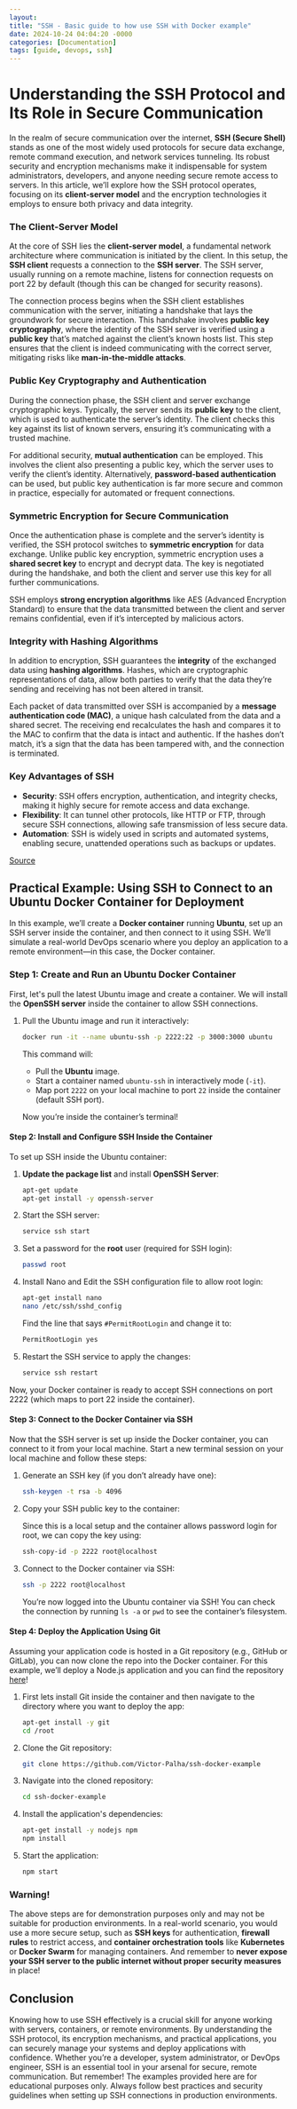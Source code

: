 ```yaml
---
layout:
title: "SSH - Basic guide to how use SSH with Docker example"
date: 2024-10-24 04:04:20 -0000
categories: [Documentation]
tags: [guide, devops, ssh]
---
```


# Understanding the SSH Protocol and Its Role in Secure Communication

In the realm of secure communication over the internet, **SSH (Secure Shell)** stands as one of the most widely used protocols for secure data exchange, remote command execution, and network services tunneling. Its robust security and encryption mechanisms make it indispensable for system administrators, developers, and anyone needing secure remote access to servers. In this article, we’ll explore how the SSH protocol operates, focusing on its **client-server model** and the encryption technologies it employs to ensure both privacy and data integrity.

### The Client-Server Model

At the core of SSH lies the **client-server model**, a fundamental network architecture where communication is initiated by the client. In this setup, the **SSH client** requests a connection to the **SSH server**. The SSH server, usually running on a remote machine, listens for connection requests on port 22 by default (though this can be changed for security reasons).

The connection process begins when the SSH client establishes communication with the server, initiating a handshake that lays the groundwork for secure interaction. This handshake involves **public key cryptography**, where the identity of the SSH server is verified using a **public key** that’s matched against the client’s known hosts list. This step ensures that the client is indeed communicating with the correct server, mitigating risks like **man-in-the-middle attacks**.

### Public Key Cryptography and Authentication

During the connection phase, the SSH client and server exchange cryptographic keys. Typically, the server sends its **public key** to the client, which is used to authenticate the server’s identity. The client checks this key against its list of known servers, ensuring it’s communicating with a trusted machine.

For additional security, **mutual authentication** can be employed. This involves the client also presenting a public key, which the server uses to verify the client’s identity. Alternatively, **password-based authentication** can be used, but public key authentication is far more secure and common in practice, especially for automated or frequent connections.

### Symmetric Encryption for Secure Communication

Once the authentication phase is complete and the server’s identity is verified, the SSH protocol switches to **symmetric encryption** for data exchange. Unlike public key encryption, symmetric encryption uses a **shared secret key** to encrypt and decrypt data. The key is negotiated during the handshake, and both the client and server use this key for all further communications.

SSH employs **strong encryption algorithms** like AES (Advanced Encryption Standard) to ensure that the data transmitted between the client and server remains confidential, even if it’s intercepted by malicious actors.

### Integrity with Hashing Algorithms

In addition to encryption, SSH guarantees the **integrity** of the exchanged data using **hashing algorithms**. Hashes, which are cryptographic representations of data, allow both parties to verify that the data they’re sending and receiving has not been altered in transit.

Each packet of data transmitted over SSH is accompanied by a **message authentication code (MAC)**, a unique hash calculated from the data and a shared secret. The receiving end recalculates the hash and compares it to the MAC to confirm that the data is intact and authentic. If the hashes don’t match, it’s a sign that the data has been tampered with, and the connection is terminated.

### Key Advantages of SSH

- **Security**: SSH offers encryption, authentication, and integrity checks, making it highly secure for remote access and data exchange.
- **Flexibility**: It can tunnel other protocols, like HTTP or FTP, through secure SSH connections, allowing safe transmission of less secure data.
- **Automation**: SSH is widely used in scripts and automated systems, enabling secure, unattended operations such as backups or updates.

[Source](https://www.ssh.com/academy/ssh/protocol)


## Practical Example: Using SSH to Connect to an Ubuntu Docker Container for Deployment

In this example, we’ll create a **Docker container** running **Ubuntu**, set up an SSH server inside the container, and then connect to it using SSH. We’ll simulate a real-world DevOps scenario where you deploy an application to a remote environment—in this case, the Docker container.

### Step 1: Create and Run an Ubuntu Docker Container

First, let's pull the latest Ubuntu image and create a container. We will install the **OpenSSH server** inside the container to allow SSH connections.

1. Pull the Ubuntu image and run it interactively:

   ```bash
   docker run -it --name ubuntu-ssh -p 2222:22 -p 3000:3000 ubuntu
   ```

   This command will:
   - Pull the **Ubuntu** image.
   - Start a container named `ubuntu-ssh` in interactively mode (`-it`).
   - Map port `2222` on your local machine to port `22` inside the container (default SSH port).

   Now you’re inside the container’s terminal!

#### Step 2: Install and Configure SSH Inside the Container

To set up SSH inside the Ubuntu container:

1. **Update the package list** and install **OpenSSH Server**:

   ```bash
   apt-get update
   apt-get install -y openssh-server
   ```

2. Start the SSH server:

   ```bash
   service ssh start
   ```

3. Set a password for the **root** user (required for SSH login):

   ```bash
   passwd root
   ```

4. Install Nano and Edit the SSH configuration file to allow root login:

   ```bash
   apt-get install nano
   nano /etc/ssh/sshd_config
   ```

   Find the line that says `#PermitRootLogin` and change it to:

   ```bash
   PermitRootLogin yes
   ```

5. Restart the SSH service to apply the changes:

   ```bash
   service ssh restart
   ```

Now, your Docker container is ready to accept SSH connections on port 2222 (which maps to port 22 inside the container).

#### Step 3: Connect to the Docker Container via SSH

Now that the SSH server is set up inside the Docker container, you can connect to it from your local machine.
Start a new terminal session on your local machine and follow these steps:

1. Generate an SSH key (if you don’t already have one):

   ```bash
   ssh-keygen -t rsa -b 4096
   ```

2. Copy your SSH public key to the container:

   Since this is a local setup and the container allows password login for root, we can copy the key using:

   ```bash
   ssh-copy-id -p 2222 root@localhost
   ```

3. Connect to the Docker container via SSH:

   ```bash
   ssh -p 2222 root@localhost
   ```

   You’re now logged into the Ubuntu container via SSH!
   You can check the connection by running `ls -a` or `pwd` to see the container’s filesystem.


#### Step 4: Deploy the Application Using Git

Assuming your application code is hosted in a Git repository (e.g., GitHub or GitLab), you can now clone the repo into the Docker container. For this example, we’ll deploy a Node.js application and you can find the repository [here](https://github.com/Victor-Palha/ssh-docker-example)!

1. First lets install Git inside the container and then navigate to the directory where you want to deploy the app:

   ```bash
   apt-get install -y git
   cd /root
   ```

2. Clone the Git repository:

   ```bash
   git clone https://github.com/Victor-Palha/ssh-docker-example
   ```

3. Navigate into the cloned repository:

   ```bash
   cd ssh-docker-example
   ```

4. Install the application's dependencies:

   ```bash
   apt-get install -y nodejs npm
   npm install
   ```

5. Start the application:

   ```bash
   npm start
   ```

### Warning!
The above steps are for demonstration purposes only and may not be suitable for production environments. In a real-world scenario, you would use a more secure setup, such as **SSH keys** for authentication, **firewall rules** to restrict access, and **container orchestration tools** like **Kubernetes** or **Docker Swarm** for managing containers.
And remember to **never expose your SSH server to the public internet without proper security measures** in place!

## Conclusion
Knowing how to use SSH effectively is a crucial skill for anyone working with servers, containers, or remote environments. By understanding the SSH protocol, its encryption mechanisms, and practical applications, you can securely manage your systems and deploy applications with confidence. Whether you’re a developer, system administrator, or DevOps engineer, SSH is an essential tool in your arsenal for secure, remote communication.
But remember! The examples provided here are for educational purposes only. Always follow best practices and security guidelines when setting up SSH connections in production environments.